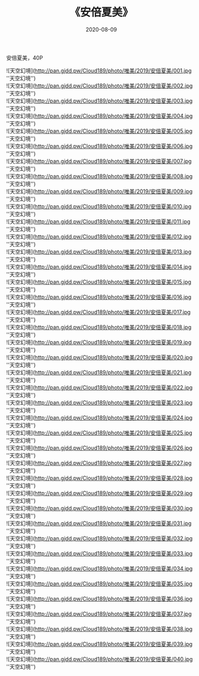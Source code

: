 ﻿---
layout: post
title:  《安倍夏美》
date:   2020-08-09
img: http://pan.gjdd.pw/Cloud189/photo/唯美/2019/安倍夏美/000.jpg
categories: [美女, 清纯, 唯美]
---

安倍夏美，40P



![天空幻境](http://pan.gjdd.pw/Cloud189/photo/唯美/2019/安倍夏美/001.jpg ''天空幻境'') <br>
![天空幻境](http://pan.gjdd.pw/Cloud189/photo/唯美/2019/安倍夏美/002.jpg ''天空幻境'') <br>
![天空幻境](http://pan.gjdd.pw/Cloud189/photo/唯美/2019/安倍夏美/003.jpg ''天空幻境'') <br>
![天空幻境](http://pan.gjdd.pw/Cloud189/photo/唯美/2019/安倍夏美/004.jpg ''天空幻境'') <br>
![天空幻境](http://pan.gjdd.pw/Cloud189/photo/唯美/2019/安倍夏美/005.jpg ''天空幻境'') <br>
![天空幻境](http://pan.gjdd.pw/Cloud189/photo/唯美/2019/安倍夏美/006.jpg ''天空幻境'') <br>
![天空幻境](http://pan.gjdd.pw/Cloud189/photo/唯美/2019/安倍夏美/007.jpg ''天空幻境'') <br>
![天空幻境](http://pan.gjdd.pw/Cloud189/photo/唯美/2019/安倍夏美/008.jpg ''天空幻境'') <br>
![天空幻境](http://pan.gjdd.pw/Cloud189/photo/唯美/2019/安倍夏美/009.jpg ''天空幻境'') <br>
![天空幻境](http://pan.gjdd.pw/Cloud189/photo/唯美/2019/安倍夏美/010.jpg ''天空幻境'') <br>
![天空幻境](http://pan.gjdd.pw/Cloud189/photo/唯美/2019/安倍夏美/011.jpg ''天空幻境'') <br>
![天空幻境](http://pan.gjdd.pw/Cloud189/photo/唯美/2019/安倍夏美/012.jpg ''天空幻境'') <br>
![天空幻境](http://pan.gjdd.pw/Cloud189/photo/唯美/2019/安倍夏美/013.jpg ''天空幻境'') <br>
![天空幻境](http://pan.gjdd.pw/Cloud189/photo/唯美/2019/安倍夏美/014.jpg ''天空幻境'') <br>
![天空幻境](http://pan.gjdd.pw/Cloud189/photo/唯美/2019/安倍夏美/015.jpg ''天空幻境'') <br>
![天空幻境](http://pan.gjdd.pw/Cloud189/photo/唯美/2019/安倍夏美/016.jpg ''天空幻境'') <br>
![天空幻境](http://pan.gjdd.pw/Cloud189/photo/唯美/2019/安倍夏美/017.jpg ''天空幻境'') <br>
![天空幻境](http://pan.gjdd.pw/Cloud189/photo/唯美/2019/安倍夏美/018.jpg ''天空幻境'') <br>
![天空幻境](http://pan.gjdd.pw/Cloud189/photo/唯美/2019/安倍夏美/019.jpg ''天空幻境'') <br>
![天空幻境](http://pan.gjdd.pw/Cloud189/photo/唯美/2019/安倍夏美/020.jpg ''天空幻境'') <br>
![天空幻境](http://pan.gjdd.pw/Cloud189/photo/唯美/2019/安倍夏美/021.jpg ''天空幻境'') <br>
![天空幻境](http://pan.gjdd.pw/Cloud189/photo/唯美/2019/安倍夏美/022.jpg ''天空幻境'') <br>
![天空幻境](http://pan.gjdd.pw/Cloud189/photo/唯美/2019/安倍夏美/023.jpg ''天空幻境'') <br>
![天空幻境](http://pan.gjdd.pw/Cloud189/photo/唯美/2019/安倍夏美/024.jpg ''天空幻境'') <br>
![天空幻境](http://pan.gjdd.pw/Cloud189/photo/唯美/2019/安倍夏美/025.jpg ''天空幻境'') <br>
![天空幻境](http://pan.gjdd.pw/Cloud189/photo/唯美/2019/安倍夏美/026.jpg ''天空幻境'') <br>
![天空幻境](http://pan.gjdd.pw/Cloud189/photo/唯美/2019/安倍夏美/027.jpg ''天空幻境'') <br>
![天空幻境](http://pan.gjdd.pw/Cloud189/photo/唯美/2019/安倍夏美/028.jpg ''天空幻境'') <br>
![天空幻境](http://pan.gjdd.pw/Cloud189/photo/唯美/2019/安倍夏美/029.jpg ''天空幻境'') <br>
![天空幻境](http://pan.gjdd.pw/Cloud189/photo/唯美/2019/安倍夏美/030.jpg ''天空幻境'') <br>
![天空幻境](http://pan.gjdd.pw/Cloud189/photo/唯美/2019/安倍夏美/031.jpg ''天空幻境'') <br>
![天空幻境](http://pan.gjdd.pw/Cloud189/photo/唯美/2019/安倍夏美/032.jpg ''天空幻境'') <br>
![天空幻境](http://pan.gjdd.pw/Cloud189/photo/唯美/2019/安倍夏美/033.jpg ''天空幻境'') <br>
![天空幻境](http://pan.gjdd.pw/Cloud189/photo/唯美/2019/安倍夏美/034.jpg ''天空幻境'') <br>
![天空幻境](http://pan.gjdd.pw/Cloud189/photo/唯美/2019/安倍夏美/035.jpg ''天空幻境'') <br>
![天空幻境](http://pan.gjdd.pw/Cloud189/photo/唯美/2019/安倍夏美/036.jpg ''天空幻境'') <br>
![天空幻境](http://pan.gjdd.pw/Cloud189/photo/唯美/2019/安倍夏美/037.jpg ''天空幻境'') <br>
![天空幻境](http://pan.gjdd.pw/Cloud189/photo/唯美/2019/安倍夏美/038.jpg ''天空幻境'') <br>
![天空幻境](http://pan.gjdd.pw/Cloud189/photo/唯美/2019/安倍夏美/039.jpg ''天空幻境'') <br>
![天空幻境](http://pan.gjdd.pw/Cloud189/photo/唯美/2019/安倍夏美/040.jpg ''天空幻境'') <br>